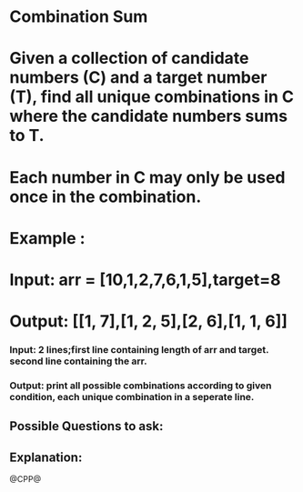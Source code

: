 # Combination Sum
# Given a collection of candidate numbers (C) and a target number (T), find all unique combinations in C where the candidate numbers sums to T.
# Each number in C may only be used once in the combination.
# Example :
# Input: arr = [10,1,2,7,6,1,5],target=8
# Output: [[1, 7],[1, 2, 5],[2, 6],[1, 1, 6]]
### Input: 2 lines;first line containing length of arr and target. second line containing the arr.
### Output: print all possible combinations according to given condition, each unique combination in a seperate line.

## Possible Questions to ask:

## Explanation:

@CPP@
